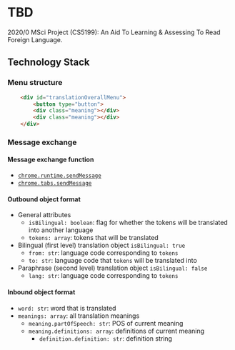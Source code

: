 # TBD

2020/0 MSci Project (CS5199): An Aid To Learning & Assessing To Read Foreign Language.

## Technology Stack

### Menu structure

```HTML
    <div id="translationOverallMenu">
        <button type="button">
        <div class="meaning"></div>
        <div class="meaning"></div>
    </div>
```

### Message exchange

#### Message exchange function

- [`chrome.runtime.sendMessage`](https://developer.chrome.com/docs/extensions/reference/runtime/#method-sendMessage)
- [`chrome.tabs.sendMessage`](https://developer.chrome.com/docs/extensions/reference/tabs/#method-sendMessage)

#### Outbound object format

- General attributes
  - `isBilingual: boolean`: flag for whether the tokens will be translated into another language
  - `tokens: array`: tokens that will be translated
- Bilingual (first level) translation object `isBilingual: true`
  - `from: str`: language code corresponding to `tokens`
  - `to: str`: language code that `tokens` will be translated into
- Paraphrase (second level) translation object `isBilingual: false`
  - `lang: str`: language code corresponding to `tokens`

#### Inbound object format

- `word: str`: word that is translated
- `meanings: array`: all translation meanings
  - `meaning.partOfSpeech: str`: POS of current meaning
  - `meaning.definitions: array`: definitions of current meaning
    - `definition.definition: str`: definition string
